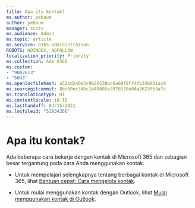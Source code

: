 ```yaml
---
title: Apa itu kontak?
ms.author: pebaum
author: pebaum
manager: scotv
ms.audience: Admin
ms.topic: article
ms.service: o365-administration
ROBOTS: NOINDEX, NOFOLLOW
localization_priority: Priority
ms.collection: Adm_O365
ms.custom:
- "9002613"
- "5043"
ms.openlocfilehash: a52bd240e3c9b26538bc6a69f8ff4fb34b021ac8
ms.sourcegitcommit: 8bc60ec34bc1e40685e3976576e04a2623f63a7c
ms.translationtype: HT
ms.contentlocale: id-ID
ms.lasthandoff: 04/15/2021
ms.locfileid: "51834266"
---
```

# <a name="what-are-contacts"></a>Apa itu kontak?

Ada beberapa cara bekerja dengan kontak di Microsoft 365 dan sebagian besar tergantung pada cara Anda menggunakan kontak.

- Untuk mempelajari selengkapnya tentang berbagai kontak di Microsoft 365, lihat [Bantuan cepat: Cara mengelola kontak](https://docs.microsoft.com/microsoft-365/admin/misc/ways-to-manage-contacts?view=o365-worldwide).

- Untuk mulai menggunakan kontak dengan Outlook, lihat [Mulai menggunakan kontak di Outlook](https://support.office.com/article/using-contacts-people-in-outlook-on-the-web-1e3438c7-26b2-420c-87de-3cea9d31b5cb?WT.mc_id=365AdminCSH&ui=en-US&rs=en-US&ad=US).
